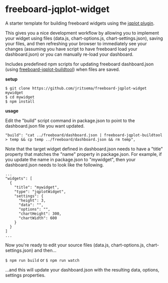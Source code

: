 freeboard-jqplot-widget
============================

A starter template for building freeboard widgets using the [jqplot plugin](https://github.com/jritsema/freeboard-jqplot).

This gives you a nice development workflow by allowing you to implement your widget using files (data.js, chart-options.js, chart-settings.json), saving your files, and then refreshing your browser to immediately see your changes (assuming you have script to have freeboard load your dashboard.json) or you can manually re-load your dashboard.

Includes predefined npm scripts for updating freeboard dashboard.json (using [freeboard-jqplot-buildtool](https://github.com/jritsema/freeboard-jqplot-buildtool)) when files are saved.

**setup**

```
$ git clone https://github.com/jritsema/freeboard-jqplot-widget mywidget
$ cd mywidget
$ npm install
```

**usage**

Edit the "build" script command in package.json to point to the dashboard.json file you want updated.  

```
"build": "cat ../freeboard/dashboard.json | freeboard-jqplot-buildtool > temp && cp temp ../freeboard/dashboard.json && rm temp",
```

Note that the target widget defined in dashboard.json needs to have a "title" property that matches the "name" property in package.json.  For example, if you update the name in package.json to "mywidget", then your dashboard.json needs to look like the following.

```
...
"widgets": [
  {
    "title": "mywidget",
    "type": "jqplotWidget",
    "settings": {
      "height": 3,
      "data": "",
      "options": "",
      "chartHeight": 300,
      "chartWidth": 600
    }
  }
]
...
```

Now you're ready to edit your source files (data.js, chart-options.js, chart-settings.json) and then...

`$ npm run build` or `$ npm run watch`

...and this will update your dashboard.json with the resulting data, options, settings properties.

